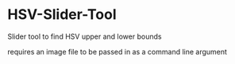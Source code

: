 # HSV-Slider-Tool
Slider tool to find HSV upper and lower bounds

requires an image file to be passed in as a command line argument
